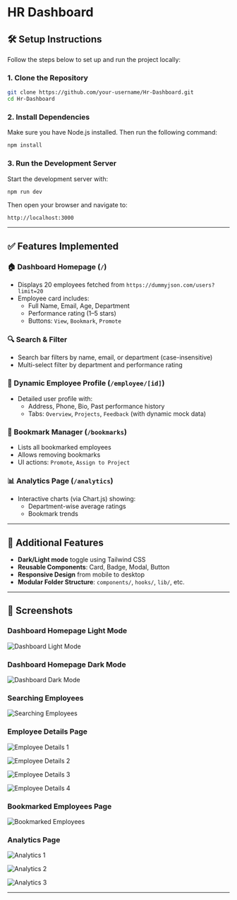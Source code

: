 
# HR Dashboard

## 🛠️ Setup Instructions

Follow the steps below to set up and run the project locally:

### 1. **Clone the Repository**

```bash
git clone https://github.com/your-username/Hr-Dashboard.git
cd Hr-Dashboard
```

### 2. **Install Dependencies**

Make sure you have Node.js installed. Then run the following command:

```bash
npm install
```

### 3. **Run the Development Server**

Start the development server with:

```bash
npm run dev
```

Then open your browser and navigate to:

```
http://localhost:3000
```

---

## ✅ Features Implemented

### 🏠 Dashboard Homepage (`/`)
- Displays 20 employees fetched from `https://dummyjson.com/users?limit=20`
- Employee card includes:
  - Full Name, Email, Age, Department
  - Performance rating (1–5 stars)
  - Buttons: `View`, `Bookmark`, `Promote`

### 🔍 Search & Filter
- Search bar filters by name, email, or department (case-insensitive)
- Multi-select filter by department and performance rating

### 👤 Dynamic Employee Profile (`/employee/[id]`)
- Detailed user profile with:
  - Address, Phone, Bio, Past performance history
  - Tabs: `Overview`, `Projects`, `Feedback` (with dynamic mock data)

### 📑 Bookmark Manager (`/bookmarks`)
- Lists all bookmarked employees
- Allows removing bookmarks
- UI actions: `Promote`, `Assign to Project`

### 📊 Analytics Page (`/analytics`)
- Interactive charts (via Chart.js) showing:
  - Department-wise average ratings
  - Bookmark trends

---

## 🌙 Additional Features

- **Dark/Light mode** toggle using Tailwind CSS
- **Reusable Components**: Card, Badge, Modal, Button
- **Responsive Design** from mobile to desktop
- **Modular Folder Structure**: `components/`, `hooks/`, `lib/`, etc.


---

## 📸 Screenshots

### Dashboard Homepage Light Mode

![Dashboard Light Mode](assets/Dashboard-Page-Light-Mode.png)  


### Dashboard Homepage Dark Mode

![Dashboard Dark Mode](assets/Dashboard-Page-Dark-Mode.png)




### Searching Employees

![Searching Employees](assets/Searching-Employees.png)



### Employee Details Page

![Employee Details 1](assets/Employee-Details-1.png)  


![Employee Details 2](assets/Employee-Details-2.png)  


![Employee Details 3](assets/Employee-Details-3.png)  


![Employee Details 4](assets/Employee-Details-4.png)




### Bookmarked Employees Page

![Bookmarked Employees](assets/Bookmarked-Employees.png)




### Analytics Page

![Analytics 1](assets/Analytics-1.png)  

![Analytics 2](assets/Analytics-2.png)  

![Analytics 3](assets/Analytics-3.png)

---
